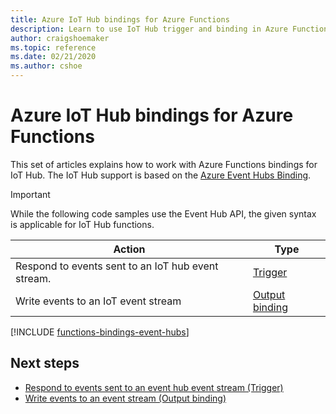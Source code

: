 ```yaml
---
title: Azure IoT Hub bindings for Azure Functions
description: Learn to use IoT Hub trigger and binding in Azure Functions.
author: craigshoemaker
ms.topic: reference
ms.date: 02/21/2020
ms.author: cshoe
---
```


# Azure IoT Hub bindings for Azure Functions

This set of articles explains how to work with Azure Functions bindings for IoT Hub. The IoT Hub support is based on the [Azure Event Hubs Binding](functions-bindings-event-hubs.md).

> [!IMPORTANT]
> While the following code samples use the Event Hub API, the given syntax is applicable for IoT Hub functions.

| Action | Type |
|--------|------|
| Respond to events sent to an IoT hub event stream. | [Trigger](./functions-bindings-event-iot-trigger.md) |
| Write events to an IoT event stream | [Output binding](./functions-bindings-event-iot-output.md) |

[!INCLUDE [functions-bindings-event-hubs](../../includes/functions-bindings-event-hubs.md)]

## Next steps

- [Respond to events sent to an event hub event stream (Trigger)](./functions-bindings-event-iot-trigger.md)
- [Write events to an event stream (Output binding)](./functions-bindings-event-iot-output.md)
